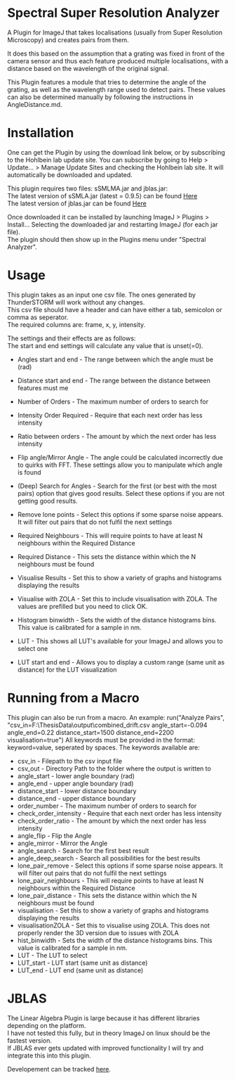 # Spectral Super Resolution Analyzer

A Plugin for ImageJ that takes localisations (usually from Super Resolution Microscopy) and creates pairs from them.

It does this based on the assumption that a grating was fixed in front of the camera sensor and thus each feature produced multiple localisations, with a distance based on the wavelength of the original signal.

This Plugin features a module that tries to determine the angle of the grating, as well as the wavelength range used to detect pairs. These values can also be determined manually by following the instructions in AngleDistance.md.

# Installation
One can get the Plugin by using the download link below, or by subscribing to the Hohlbein lab update site. You can subscribe by going to Help > Update... > Manage Update Sites and checking the Hohlbein lab site. It will automatically be downloaded and updated.

This plugin requires two files: sSMLMA.jar and jblas.jar:  
The latest version of sSMLA.jar (latest = 0.9.5) can be found [Here](https://github.com/HohlbeinLab/sSMLMAnalyzer)  
The latest version of jblas.jar can be found [Here](https://repo1.maven.org/maven2/org/jblas/jblas/1.2.5/jblas-1.2.5.jar)


Once downloaded it can be installed by launching ImageJ > Plugins > Install... Selecting the downloaded jar and restarting ImageJ (for each jar file).  
The plugin should then show up in the Plugins menu under "Spectral Analyzer".

# Usage

This plugin takes as an input one csv file. The ones generated by ThunderSTORM will work without any changes.  
This csv file should have a header and can have either a tab, semicolon or comma as seperator.  
The required columns are: frame, x, y, intensity. 

The settings and their effects are as follows:  
The start and end settings will calculate any value that is unset(=0).
* Angles start and end - The range between which the angle must be (rad)
* Distance start and end - The range between the distance between features must me
* Number of Orders - The maximum number of orders to search for
* Intensity Order Required - Require that each next order has less intensity
* Ratio between orders - The amount by which the next order has less intensity


* Flip angle/Mirror Angle - The angle could be calculated incorrectly due to quirks with FFT. These settings allow you to manipulate which angle is found
* (Deep) Search for Angles - Search for the first (or best with the most pairs) option that gives good results. Select these options if you are not getting good results.


* Remove lone points - Select this options if some sparse noise appears. It will filter out pairs that do not fulfil the next settings
* Required Neighbours - This will require points to have at least N neighbours within the Required Distance
* Required Distance - This sets the distance within which the N neighbours must be found
  

* Visualise Results - Set this to show a variety of graphs and histograms displaying the results
* Visualise with ZOLA - Set this to include visualisation with ZOLA. The values are prefilled but you need to click OK.
* Histogram binwidth - Sets the width of the distance histograms bins. This value is calibrated for a sample in nm.
* LUT - This shows all LUT's available for your ImageJ and allows you to select one
* LUT start and end - Allows you to display a custom range (same unit as distance) for the LUT visualization



# Running from a Macro

This plugin can also be run from a macro.
An example: run("Analyze Pairs", "csv_in=F:\ThesisData\output\combined_drift.csv angle_start=-0.094 angle_end=0.22 distance_start=1500 distance_end=2200 visualisation=true")
All keywords must be provided in the format: keyword=value, seperated by spaces.
The keywords available are:

* csv_in - Filepath to the csv input file
* csv_out - Directory Path to the folder where the output is written to
* angle_start - lower angle boundary (rad)
* angle_end - upper angle boundary (rad)
* distance_start - lower distance boundary
* distance_end - upper distance boundary
* order_number - The maximum number of orders to search for
* check_order_intensity - Require that each next order has less intensity
* check_order_ratio - The amount by which the next order has less intensity
* angle_flip - Flip the Angle
* angle_mirror - Mirror the Angle
* angle_search - Search for the first best result
* angle_deep_search - Search all possibilities for the best results
* lone_pair_remove - Select this options if some sparse noise appears. It will filter out pairs that do not fulfil the next settings
* lone_pair_neighbours - This will require points to have at least N neighbours within the Required Distance
* lone_pair_distance -  This sets the distance within which the N neighbours must be found
* visualisation - Set this to show a variety of graphs and histograms displaying the results
* visualisationZOLA - Set this to visualise using ZOLA. This does not properly render the 3D version due to issues with ZOLA
* hist_binwidth - Sets the width of the distance histograms bins. This value is calibrated for a sample in nm.
* LUT - The LUT to select
* LUT_start - LUT start (same unit as distance)
* LUT_end - LUT end (same unit as distance)

# JBLAS

The Linear Algebra Plugin is large because it has different libraries depending on the platform.  
I have not tested this fully, but in theory ImageJ on linux should be the fastest version.  
If JBLAS ever gets updated with improved functionality I will try and integrate this into this plugin.

Developement can be tracked [here](https://github.com/jblas-project/jblas).

